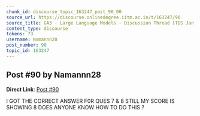 ```yaml
---
chunk_id: discourse_topic_163247_post_90_00
source_url: https://discourse.onlinedegree.iitm.ac.in/t/163247/90
source_title: GA3 - Large Language Models - Discussion Thread [TDS Jan 2025]
content_type: discourse
tokens: 73
username: Namannn28
post_number: 90
topic_id: 163247
---
```


## Post #90 by Namannn28

**Direct Link**: [Post #90](https://discourse.onlinedegree.iitm.ac.in/t/163247/90)

I GOT THE CORRECT ANSWER F0R QUES 7 &amp; 8 STILL MY SCORE IS SHOWING 8 DOES ANYONE KNOW HOW TO DO THIS ?
